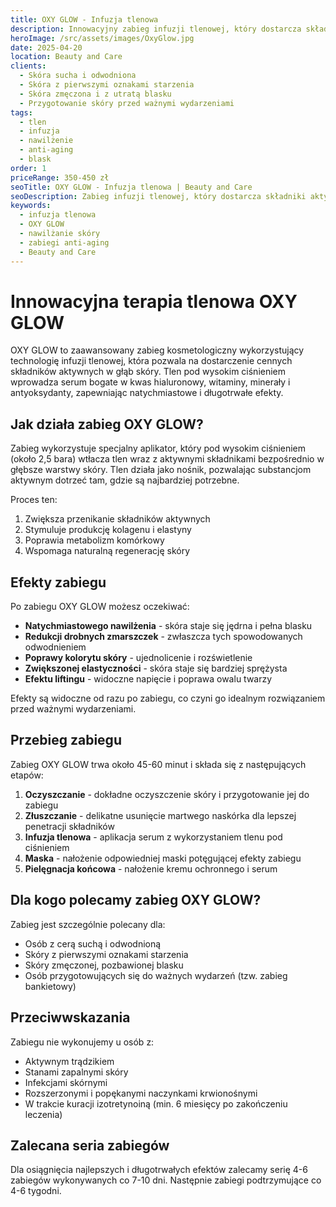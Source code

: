 ```yaml
---
title: OXY GLOW - Infuzja tlenowa
description: Innowacyjny zabieg infuzji tlenowej, który dostarcza składniki aktywne głęboko w skórę, zapewniając natychmiastowe efekty nawilżenia i odmłodzenia.
heroImage: /src/assets/images/OxyGlow.jpg
date: 2025-04-20
location: Beauty and Care
clients:
  - Skóra sucha i odwodniona
  - Skóra z pierwszymi oznakami starzenia
  - Skóra zmęczona i z utratą blasku
  - Przygotowanie skóry przed ważnymi wydarzeniami
tags:
  - tlen
  - infuzja
  - nawilżenie
  - anti-aging
  - blask
order: 1
priceRange: 350-450 zł
seoTitle: OXY GLOW - Infuzja tlenowa | Beauty and Care
seoDescription: Zabieg infuzji tlenowej, który dostarcza składniki aktywne głęboko w skórę, dając natychmiastowy efekt nawilżenia, odmłodzenia i blasku.
keywords:
  - infuzja tlenowa
  - OXY GLOW
  - nawilżanie skóry
  - zabiegi anti-aging
  - Beauty and Care
---
```


# Innowacyjna terapia tlenowa OXY GLOW

OXY GLOW to zaawansowany zabieg kosmetologiczny wykorzystujący technologię infuzji tlenowej, która pozwala na dostarczenie cennych składników aktywnych w głąb skóry. Tlen pod wysokim ciśnieniem wprowadza serum bogate w kwas hialuronowy, witaminy, minerały i antyoksydanty, zapewniając natychmiastowe i długotrwałe efekty.

## Jak działa zabieg OXY GLOW?

Zabieg wykorzystuje specjalny aplikator, który pod wysokim ciśnieniem (około 2,5 bara) wtłacza tlen wraz z aktywnymi składnikami bezpośrednio w głębsze warstwy skóry. Tlen działa jako nośnik, pozwalając substancjom aktywnym dotrzeć tam, gdzie są najbardziej potrzebne.

Proces ten:
1. Zwiększa przenikanie składników aktywnych
2. Stymuluje produkcję kolagenu i elastyny
3. Poprawia metabolizm komórkowy
4. Wspomaga naturalną regenerację skóry

## Efekty zabiegu

Po zabiegu OXY GLOW możesz oczekiwać:

- **Natychmiastowego nawilżenia** - skóra staje się jędrna i pełna blasku
- **Redukcji drobnych zmarszczek** - zwłaszcza tych spowodowanych odwodnieniem
- **Poprawy kolorytu skóry** - ujednolicenie i rozświetlenie
- **Zwiększonej elastyczności** - skóra staje się bardziej sprężysta
- **Efektu liftingu** - widoczne napięcie i poprawa owalu twarzy

Efekty są widoczne od razu po zabiegu, co czyni go idealnym rozwiązaniem przed ważnymi wydarzeniami.

## Przebieg zabiegu

Zabieg OXY GLOW trwa około 45-60 minut i składa się z następujących etapów:

1. **Oczyszczanie** - dokładne oczyszczenie skóry i przygotowanie jej do zabiegu
2. **Złuszczanie** - delikatne usunięcie martwego naskórka dla lepszej penetracji składników
3. **Infuzja tlenowa** - aplikacja serum z wykorzystaniem tlenu pod ciśnieniem
4. **Maska** - nałożenie odpowiedniej maski potęgującej efekty zabiegu
5. **Pielęgnacja końcowa** - nałożenie kremu ochronnego i serum

## Dla kogo polecamy zabieg OXY GLOW?

Zabieg jest szczególnie polecany dla:
- Osób z cerą suchą i odwodnioną
- Skóry z pierwszymi oznakami starzenia
- Skóry zmęczonej, pozbawionej blasku
- Osób przygotowujących się do ważnych wydarzeń (tzw. zabieg bankietowy)

## Przeciwwskazania

Zabiegu nie wykonujemy u osób z:
- Aktywnym trądzikiem
- Stanami zapalnymi skóry
- Infekcjami skórnymi
- Rozszerzonymi i popękanymi naczynkami krwionośnymi
- W trakcie kuracji izotretynoiną (min. 6 miesięcy po zakończeniu leczenia)

## Zalecana seria zabiegów

Dla osiągnięcia najlepszych i długotrwałych efektów zalecamy serię 4-6 zabiegów wykonywanych co 7-10 dni. Następnie zabiegi podtrzymujące co 4-6 tygodni.